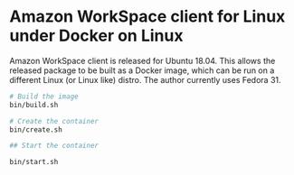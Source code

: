 # Amazon WorkSpace client for Linux under Docker on Linux

Amazon WorkSpace client is released for Ubuntu 18.04. This allows the released package to be built as a Docker image, which can be run on a different Linux (or Linux like) distro. The author currently uses Fedora 31.

```bash
# Build the image
bin/build.sh

# Create the container
bin/create.sh

## Start the container

bin/start.sh
```
